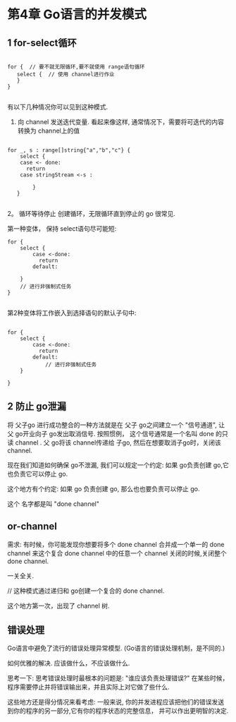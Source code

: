 
# 第4章 Go语言的并发模式



## 1 for-select循环 

```text

for {  // 要不就无限循环,要不就使用 range语句循环
   select {  // 使用 channel进行作业
   }
}


```

有以下几种情况你可以见到这种模式.
1. 向 channel 发送迭代变量.
看起来像这样, 通常情况下，需要将可迭代的内容转换为 channel上的值
```text

for _, s : range[]string{"a","b","c"} {
    select {
    case <- done:
      return
    case stringStream <-s :
            
        }
   }


```

2。 循环等待停止
创建循环，无限循环直到停止的 go 很常见.

第一种变体， 保持 select语句尽可能短:
```text
for {
    select {
        case <-done:
          return
        default:
        
    }
    // 进行非强制式任务    
}


```

第2种变体将工作嵌入到选择语句的默认子句中:
```text

for {
    select {
        case <-done:
          return
        default:
            // 进行非强制式任务    
    }
    
}

```


## 2 防止 go泄漏

将 父子go 进行成功整合的一种方法就是在
父子 go之间建立一个 "信号通道", 让 父 go开业向子 go发出取消信号.
按照惯例， 这个信号通常是一个名叫 done 的只读 channel .
父 go将该 channel传递给 子go, 然后在想要取消子go时，关闭该 channel.


现在我们知道如何确保 go不泄漏, 我们可以规定一个约定:
如果 go负责创建 go,它也负责它可以停止 go.


这个地方有个约定:
如果 go 负责创建 go, 那么也也要负责可以停止 go.

这个 名字都是叫 "done channel"

## or-channel

需求:
有时候，你可能发现你想要将多个 done channel 合并成一个单一的 done channel
来这个复合 done channel 中的任意一个 channel 关闭的时候,关闭整个 done channel.

一关全关.

// 这种模式通过递归和 go创建一个复合的 done channel.

这个地方第一次，出现了 channel 树.


## 错误处理


Go语言中避免了流行的错误处理异常模型. (Go语言的错误处理机制，是不同的.)

如何优雅的解决.
应该做什么，不应该做什么.

思考一下:
思考错误处理时最根本的问题是: "谁应该负责处理错误?"
在某些时候，程序需要停止并将错误输出来，并且实际上对它做了些什么.

这些地方还是得分情况来看考虑:
一般来说, 你的并发进程应该把他们的错误发送到你的程序的另一部分,它有你的程序状态的完整信息，
并可以作出更明智的决定.


